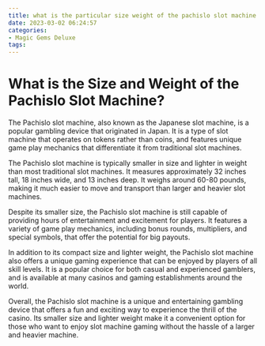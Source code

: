 ```yaml
---
title: what is the particular size weight of the pachislo slot machine 21Casino
date: 2023-03-02 06:24:57
categories:
- Magic Gems Deluxe
tags:
---
```

# What is the Size and Weight of the Pachislo Slot Machine?

The Pachislo slot machine, also known as the Japanese slot machine, is a popular gambling device that originated in Japan. It is a type of slot machine that operates on tokens rather than coins, and features unique game play mechanics that differentiate it from traditional slot machines.

The Pachislo slot machine is typically smaller in size and lighter in weight than most traditional slot machines. It measures approximately 32 inches tall, 18 inches wide, and 13 inches deep. It weighs around 60-80 pounds, making it much easier to move and transport than larger and heavier slot machines.

Despite its smaller size, the Pachislo slot machine is still capable of providing hours of entertainment and excitement for players. It features a variety of game play mechanics, including bonus rounds, multipliers, and special symbols, that offer the potential for big payouts.

In addition to its compact size and lighter weight, the Pachislo slot machine also offers a unique gaming experience that can be enjoyed by players of all skill levels. It is a popular choice for both casual and experienced gamblers, and is available at many casinos and gaming establishments around the world.

Overall, the Pachislo slot machine is a unique and entertaining gambling device that offers a fun and exciting way to experience the thrill of the casino. Its smaller size and lighter weight make it a convenient option for those who want to enjoy slot machine gaming without the hassle of a larger and heavier machine.